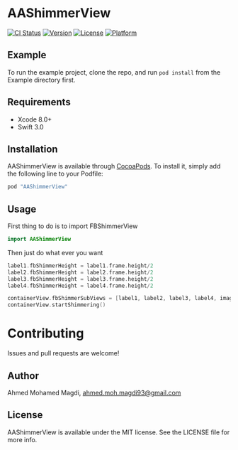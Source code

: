 # AAShimmerView

[![CI Status](http://img.shields.io/travis/Ahmed%20Mohamed%20Magdi/AAShimmerView.svg?style=flat)](https://travis-ci.org/Ahmed%20Mohamed%20Magdi/AAShimmerView)
[![Version](https://img.shields.io/cocoapods/v/AAShimmerView.svg?style=flat)](http://cocoapods.org/pods/AAShimmerView)
[![License](https://img.shields.io/cocoapods/l/AAShimmerView.svg?style=flat)](http://cocoapods.org/pods/AAShimmerView)
[![Platform](https://img.shields.io/cocoapods/p/AAShimmerView.svg?style=flat)](http://cocoapods.org/pods/AAShimmerView)

## Example

To run the example project, clone the repo, and run `pod install` from the Example directory first.

## Requirements

* Xcode 8.0+
* Swift 3.0

## Installation

AAShimmerView is available through [CocoaPods](http://cocoapods.org). To install
it, simply add the following line to your Podfile:

```ruby
pod "AAShimmerView"
```

## Usage

First thing to do is to import FBShimmerView

```swift
import AAShimmerView
```

Then just do what ever you want

```swift
label1.fbShimmerHeight = label1.frame.height/2
label2.fbShimmerHeight = label2.frame.height/2
label3.fbShimmerHeight = label3.frame.height/2
label4.fbShimmerHeight = label4.frame.height/2

containerView.fbShimmerSubViews = [label1, label2, label3, label4, imageView]
containerView.startShimmering()
```

# Contributing

Issues and pull requests are welcome!

## Author

Ahmed Mohamed Magdi, ahmed.moh.magdi93@gmail.com

## License

AAShimmerView is available under the MIT license. See the LICENSE file for more info.
